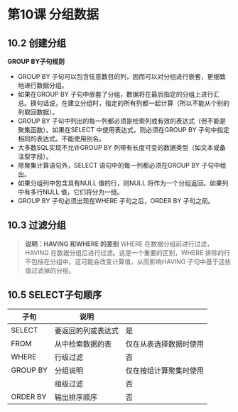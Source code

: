 # 第10课 分组数据
## 10.2 创建分组
**GROUP BY子句规则**
* GROUP BY 子句可以包含任意数目的列，因而可以对分组进行嵌套，更细致地进行数据分组。
* 如果在GROUP BY 子句中嵌套了分组，数据将在最后指定的分组上进行汇总。换句话说，在建立分组时，指定的所有列都一起计算（所以不能从个别的列取回数据）。
* GROUP BY 子句中列出的每一列都必须是检索列或有效的表达式（但不能是聚集函数）。如果在SELECT 中使用表达式，则必须在GROUP BY 子句中指定相同的表达式。不能使用别名。
* 大多数SQL实现不允许GROUP BY 列带有长度可变的数据类型（如文本或备注型字段）。
* 除聚集计算语句外，SELECT 语句中的每一列都必须在GROUP BY 子句中给出。
* 如果分组列中包含具有NULL 值的行，则NULL 将作为一个分组返回。如果列中有多行NULL 值，它们将分为一组。
* GROUP BY 子句必须出现在WHERE 子句之后，ORDER BY 子句之前。

## 10.3 过滤分组
> **说明：HAVING 和WHERE 的差别**
> WHERE 在数据分组前进行过滤，HAVING 在数据分组后进行过滤。这是一个重要的区别，WHERE 排除的行不包括在分组中。这可能会改变计算值，从而影响HAVING 子句中基于这些值过滤掉的分组。

## 10.5 SELECT子句顺序

| 子句       | 说明        |             |
| -------- | --------- | ----------- |
| SELECT   | 要返回的列或表达式 | 是           |
| FROM     | 从中检索数据的表  | 仅在从表选择数据时使用 |
| WHERE    | 行级过滤      | 否           |
| GROUP BY | 分组说明      | 仅在按组计算聚集时使用 |
|          | 组级过滤      | 否           |
| ORDER BY | 输出排序顺序    | 否           |